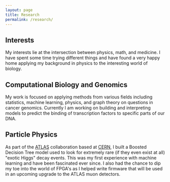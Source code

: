 ```yaml
---
layout: page
title: Research
permalink: /research/
---
```

Interests
---------
My interests lie at the intersection between physics, math, and medicine. I have spent some time trying different things and have found a very happy home applying my background in physics to the interesting world of biology. 

Computational Biology and Genomics
----------------------------------
My work is focused on applying methods from various fields including statistics, machine learning, physics, and graph theory on questions in cancer genomics. Currently I am working on building and interpreting models to predict the binding of transcription factors to specific parts of our DNA. 


Particle Physics
-----------------
As part of the [ATLAS](http://atlas.cern) collaboration based at [CERN](https://home.cern), I built a Boosted Decision Tree model used to look for extremely rare (if they even exist at all) "exotic Higgs" decay events. This was my first experience with machine learning and have been fascinated ever since. I also had the chance to dip my toe into the world of FPGA's as I helped write firmware that will be used in an upcoming upgrade to the ATLAS muon detectors.


